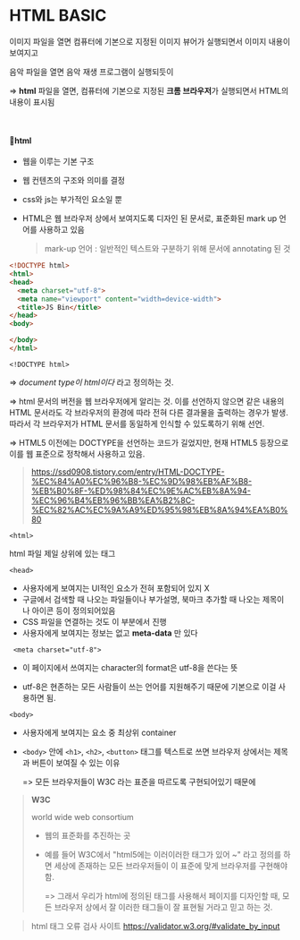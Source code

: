 # HTML BASIC

이미지 파일을 열면 컴퓨터에 기본으로 지정된 이미지 뷰어가 실행되면서 이미지 내용이 보여지고

음악 파일을 열면 음악 재생 프로그램이 실행되듯이

=> **html** 파일을 열면, 컴퓨터에 기본으로 지정된 **크롬 브라우저**가 실행되면서 HTML의 내용이 표시됨

<br>

#### 🚩html

+ 웹을 이루는 기본 구조

+ 웹 컨텐츠의 구조와 의미를 결정

+ css와 js는 부가적인 요소일 뿐

+ HTML은 웹 브라우저 상에서 보여지도록 디자인 된 문서로, 표준화된 mark up 언어를 사용하고 있음

  > mark-up 언어 : 일반적인 텍스트와 구분하기 위해 문서에 annotating 된 것 



```html
<!DOCTYPE html>
<html>
<head>
  <meta charset="utf-8">
  <meta name="viewport" content="width=device-width">
  <title>JS Bin</title>
</head>
<body>

</body>
</html>
```

`<!DOCTYPE html>`

=> *document type이 html이다*  라고 정의하는 것. 

=> html 문서의 버전을 웹 브라우저에게 알리는 것. 이를 선언하지 않으면 같은 내용의 HTML 문서라도 각 브라우저의 환경에 따라 전혀 다른 결과물을 출력하는 경우가 발생. 따라서 각 브라우저가 HTML 문서를 동일하게 인식할 수 있도록하기 위해 선언. 

=> HTML5 이전에는 DOCTYPE을 선언하는 코드가 길었지만, 현재 HTML5 등장으로 이를 웹 표준으로 정착해서 사용하고 있음.  

> https://ssd0908.tistory.com/entry/HTML-DOCTYPE-%EC%84%A0%EC%96%B8-%EC%9D%98%EB%AF%B8-%EB%B0%8F-%ED%98%84%EC%9E%AC%EB%8A%94-%EC%96%B4%EB%96%BB%EA%B2%8C-%EC%82%AC%EC%9A%A9%ED%95%98%EB%8A%94%EA%B0%80



`<html>`

html 파일 제일 상위에 있는 태그



`<head>`

+ 사용자에게 보여지는 UI적인 요소가 전혀 포함되어 있지 X
+ 구글에서 검색할 때 나오는 파일들이나 부가설명, 북마크 추가할 때 나오는 제목이나 아이콘 등이 정의되어있음
+ CSS 파일을 연결하는 것도 이 부분에서 진행
+ 사용자에게 보여지는 정보는 없고 **meta-data** 만 있다



` <meta charset="utf-8">`

+ 이 페이지에서 쓰여지는 character의 format은 utf-8을 쓴다는 뜻

+ utf-8은 현존하는 모든 사람들이 쓰는 언어를 지원해주기 때문에 기본으로 이걸 사용하면 됨.



`<body>`

+ 사용자에게 보여지는 요소 중 최상위 container

+ `<body>` 안에 `<h1>`, `<h2>`, `<button>` 태그를 텍스트로 쓰면 브라우저 상에서는 제목과 버튼이 보여질 수 있는 이유

  => 모든 브라우저들이 W3C 라는 표준을 따르도록 구현되어있기 때문에 

 

>  **W3C** 
>
> world wide web consortium
>
> + 웹의 표준화를 추진하는 곳
>
> + 예를 들어 W3C에서 "html5에는 이러이러한 태그가 있어 ~" 라고 정의를 하면 세상에 존재하는 모든 브라우저들이 이 표준에 맞게 브라우저를 구현해야 함.
>
>   => 그래서 우리가 html에 정의된 태그를 사용해서 페이지를 디자인할 때, 모든 브라우저 상에서 잘 이러한 태그들이 잘 표현될 거라고 믿고 하는 것.



> html 태그 오류 검사 사이트
> https://validator.w3.org/#validate_by_input